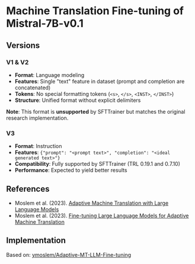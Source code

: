 # Machine Translation Fine-tuning of Mistral-7B-v0.1

## Versions

### V1 & V2
- **Format**: Language modeling
- **Features**: Single "text" feature in dataset (prompt and completion are concatenated)
- **Tokens**: No special formatting tokens (`<s>`, `</s>`, `<INST>`, `</INST>`)
- **Structure**: Unified format without explicit delimiters

**Note**: This format is **unsupported** by SFTTrainer but matches the original research implementation.

### V3
- **Format**: Instruction
- **Features**: `{"prompt": "<prompt text>", "completion": "<ideal generated text>"}`
- **Compatibility**: Fully supported by SFTTrainer (TRL 0.19.1 and 0.7.10)
- **Performance**: Expected to yield better results

## References

- Moslem et al. (2023). [Adaptive Machine Translation with Large Language Models](https://doi.org/10.48550/arXiv.2301.13294)
- Moslem et al. (2023). [Fine-tuning Large Language Models for Adaptive Machine Translation](https://doi.org/10.48550/arXiv.2312.12740)

## Implementation

Based on: [ymoslem/Adaptive-MT-LLM-Fine-tuning](https://github.com/ymoslem/Adaptive-MT-LLM-Fine-tuning)